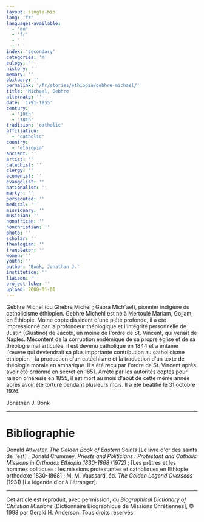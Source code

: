 ```yaml
---
layout: single-bio
lang: 'fr'
languages-available:
  - 'en'
  - 'fr'
  - ' '
  - ' '
index: 'secondary'
categories: 'm'
eulogy: ''
history: ''
memory: ''
obituary: ''
permalink: '/fr/stories/ethiopia/gebhre-michael/'
title: 'Michael, Gebhre'
alternate: ''
date: '1791-1855'
century:
  - '19th'
  - '18th'
tradition: 'catholic'
affiliation:
  - 'catholic'
country:
  - 'ethiopia'
ancient: ''
artist: ''
catechist: ''
clergy: ''
ecumenist: ''
evangelist: ''
nationalist: ''
martyr: ''
persecuted: ''
medical: ''
missionary: ''
musician: ''
nonafrican: ''
nonchristian: ''
photo: ''
scholar: ''
theologian: ''
translator: ''
women: ''
youth: ''
author: 'Bonk, Jonathan J.'
institution: ''
liaison: ''
project-luke: ''
upload: 2000-01-01
---
```



Gebhre Michel (ou Ghebre Michel ; Gabra Mich'ael), pionnier indigène du catholicisme éthiopien. Gebhre Michehl est né à Mertoulé Mariam, Gojjam, en Ethiopie. Moine copte dissident d'une piété profonde, il a été impressionné par la profondeur théologique et l'intégrité personnelle de Justin (Giustino) de Jacobi, un moine de l'ordre de St. Vincent, qui venait de Naples. Mécontent de la corruption endémique de sa propre église et de sa théologie mal articulée, il est devenu catholique en 1844 et a entamé l'œuvre qui deviendrait sa plus importante contribution au catholicisme éthiopien - la production d'un catéchisme et la traduction d'un texte de théologie morale en amharique. Il a été reçu par l'ordre de St. Vincent après avoir été ordonné en secret en 1851. Arrêté par les autorités coptes pour raison d'hérésie en 1855, il est mort au mois d'août de cette même année après avoir été torturé pendant plusieurs mois. Il a été béatifié le 31 octobre 1926.

Jonathan J. Bonk

---

# Bibliographie

Donald Attwater, *The Golden Book of Eastern Saints* [Le livre d'or des saints de l'est] ; Donald Crummey, *Priests and Politicians : Protestant and Catholic Missions in Orthodox Ethiopia 1830-1868* (1972) ; [Les prêtres et les hommes politiques : les missions protestantes et catholiques en Ethiopie orthodoxe 1830-1868] ; M. M. Vaussard, éd. *The Golden Legend Overseas* (1931) [La légende d'or à l'étranger].

---

Cet article est reproduit, avec permission, du *Biographical Dictionary of Christian Missions* [Dictionnaire Biographique de Missions Chrétiennes], © 1998 par Gerald H. Anderson. Tous droits réservés.